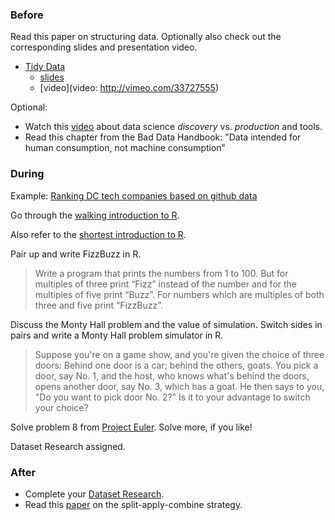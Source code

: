 ### Before

Read this paper on structuring data. Optionally also check out the corresponding slides and presentation video.

 * [Tidy Data](http://vita.had.co.nz/papers/tidy-data.pdf)
     * [slides](http://stat405.had.co.nz/lectures/18-tidy-data.pdf)
     * [video](video: http://vimeo.com/33727555)

Optional:

 * Watch this [video](http://www.youtube.com/watch?v=hsFMcen0okI) about data science *discovery* vs. *production* and tools.
 * Read this chapter from the Bad Data Handbook: "Data intended for human consumption, not machine consumption"


### During

Example: [Ranking DC tech companies based on github data](http://datacommunitydc.org/blog/2013/12/ranking-dc-software-companies-for-fun-and-employment/)

Go through the [walking introduction to R](walking_intro.Rmd).

Also refer to the [shortest introduction to R](http://planspace.org/2014/01/01/the-shortest-introduction-to-r-2/).

Pair up and write FizzBuzz in R.

> Write a program that prints the numbers from 1 to 100. But for multiples of three print “Fizz” instead of the number and for the multiples of five print “Buzz”. For numbers which are multiples of both three and five print “FizzBuzz”.

Discuss the Monty Hall problem and the value of simulation. Switch sides in pairs and write a Monty Hall problem simulator in R.

> Suppose you're on a game show, and you're given the choice of three doors: Behind one door is a car; behind the others, goats. You pick a door, say No. 1, and the host, who knows what's behind the doors, opens another door, say No. 3, which has a goat. He then says to you, "Do you want to pick door No. 2?" Is it to your advantage to switch your choice?

Solve problem 8 from [Project Euler](http://projecteuler.net/). Solve more, if you like!

Dataset Research assigned.


### After

 * Complete your [Dataset Research](../dataset_research/).
 * Read this [paper](http://www.jstatsoft.org/v40/i01/paper) on the split-apply-combine strategy.
